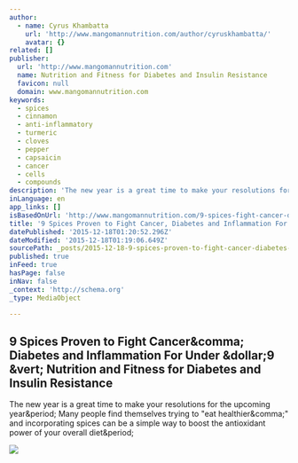 ```yaml
---
author:
  - name: Cyrus Khambatta
    url: 'http://www.mangomannutrition.com/author/cyruskhambatta/'
    avatar: {}
related: []
publisher:
  url: 'http://www.mangomannutrition.com'
  name: Nutrition and Fitness for Diabetes and Insulin Resistance
  favicon: null
  domain: www.mangomannutrition.com
keywords:
  - spices
  - cinnamon
  - anti-inflammatory
  - turmeric
  - cloves
  - pepper
  - capsaicin
  - cancer
  - cells
  - compounds
description: 'The new year is a great time to make your resolutions for the upcoming year. Many people find themselves trying to "eat healthier," and incorporating spices can be a simple way to boost the antioxidant power of your overall diet.'
inLanguage: en
app_links: []
isBasedOnUrl: 'http://www.mangomannutrition.com/9-spices-fight-cancer-diabetes-inflammation/'
title: '9 Spices Proven to Fight Cancer, Diabetes and Inflammation For Under $9 | Nutrition and Fitness for Diabetes and Insulin Resistance'
datePublished: '2015-12-18T01:20:52.296Z'
dateModified: '2015-12-18T01:19:06.649Z'
sourcePath: _posts/2015-12-18-9-spices-proven-to-fight-cancer-diabetes-and-inflammation-f.md
published: true
inFeed: true
hasPage: false
inNav: false
_context: 'http://schema.org'
_type: MediaObject

---
```

<article style=""><h1>9 Spices Proven to Fight Cancer&amp;comma; Diabetes and Inflammation For Under &amp;dollar;9 &amp;vert; Nutrition and Fitness for Diabetes and Insulin Resistance</h1><p>The new year is a great time to make your resolutions for the upcoming year&amp;period; Many people find themselves trying to "eat healthier&amp;comma;" and incorporating spices can be a simple way to boost the antioxidant power of your overall diet&amp;period;</p><img src="http://www.mangomannutrition.com/wp-content/uploads/2015/12/turmeric.jpg" /></article>
